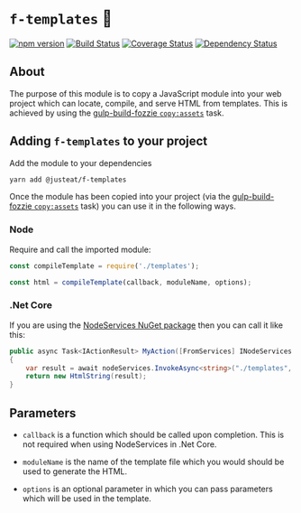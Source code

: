 # `f-templates` :bear:

[![npm version](https://badge.fury.io/js/%40justeat%2Ff-templates.svg)](https://badge.fury.io/js/%40justeat%2Ff-templates)
[![Build Status](https://travis-ci.org/justeat/f-templates.svg)](https://travis-ci.org/justeat/f-templates)
[![Coverage Status](https://coveralls.io/repos/github/justeat/f-templates/badge.svg)](https://coveralls.io/github/justeat/f-templates)
[![Dependency Status](https://gemnasium.com/badges/github.com/justeat/f-templates.svg)](https://gemnasium.com/github.com/justeat/f-templates)


## About

The purpose of this module is to copy a JavaScript module into your web project which can
locate, compile, and serve HTML from templates. This is achieved by using the [gulp-build-fozzie `copy:assets`](https://github.com/justeat/gulp-build-fozzie#copyassets) task.


## Adding `f-templates` to your project

Add the module to your dependencies

```bash
yarn add @justeat/f-templates
```

Once the module has been copied into your project (via the [gulp-build-fozzie `copy:assets`](https://github.com/justeat/gulp-build-fozzie#copyassets) task) you can use it in the following ways.

### Node

Require and call the imported module:

```js
const compileTemplate = require('./templates');

const html = compileTemplate(callback, moduleName, options);
```

### .Net Core

If you are using the [NodeServices NuGet package](https://github.com/aspnet/JavaScriptServices/tree/dev/src/Microsoft.AspNetCore.NodeServices#microsoftaspnetcorenodeservices) then you can call it like this:

```csharp
public async Task<IActionResult> MyAction([FromServices] INodeServices nodeServices)
{
    var result = await nodeServices.InvokeAsync<string>("./templates", templateName, options);
    return new HtmlString(result);
}
```

## Parameters

- `callback` is a function which should be called upon completion. This is not required when using NodeServices in .Net Core.

- `moduleName` is the name of the template file which you would should be used to generate the HTML.

- `options` is an optional parameter in which you can pass parameters which will be used in the template.
